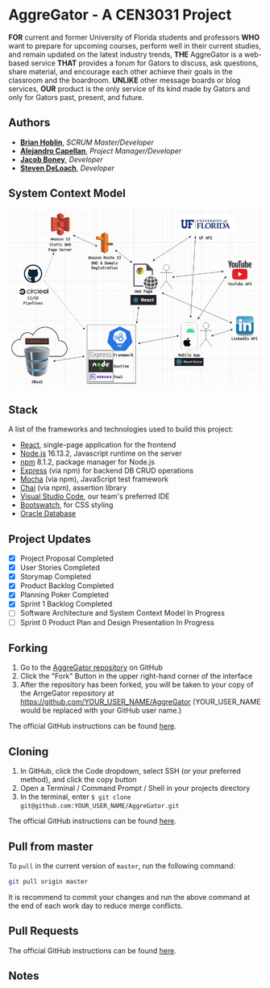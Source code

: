 # AggreGator - A CEN3031 Project

**FOR** current and former University of Florida students and professors **WHO** want to prepare for upcoming courses, perform well in their current studies, and remain updated on the latest industry trends, **THE** AggreGator is a web-based service **THAT** provides a forum for Gators to discuss, ask questions, share material, and encourage each other achieve their goals in the classroom and the boardroom. **UNLIKE** other message boards or blog services, **OUR** product is the only service of its kind made by Gators and only for Gators past, present, and future.

## Authors

- **[Brian Hoblin](https://github.com/GoonerBrian)**,  _SCRUM Master/Developer_
- **[Alejandro Capellan](https://github.com/acapellan)**, _Project Manager/Developer_
- **[Jacob Boney](https://github.com/jacobboney)**, _Developer_
- **[Steven DeLoach](https://github.com/sfdeloach)**, _Developer_

## System Context Model

![context-model.png](./context-model.png)

## Stack

A list of the frameworks and technologies used to build this project:

- [React](https://reactjs.org/), single-page application for the frontend
- [Node.js](https://nodejs.org/en/) 16.13.2, Javascript runtime on the server
- [npm](https://www.npmjs.com/) 8.1.2, package manager for Node.js
- [Express](https://expressjs.com/) (via npm) for backend DB CRUD operations
- [Mocha](https://mochajs.org/) (via npm), JavaScript test framework
- [Chai](https://www.chaijs.com/) (via npm), assertion library
- [Visual Studio Code](https://code.visualstudio.com/), our team's preferred IDE
- [Bootswatch](https://bootswatch.com/), for CSS styling
- [Oracle Database](https://www.oracle.com/database/technologies/)

## Project Updates

- [x] Project Proposal Completed
- [x] User Stories Completed
- [x] Storymap Completed
- [x] Product Backlog Completed
- [x] Planning Poker Completed
- [x] Sprint 1 Backlog Completed
- [ ] Software Architecture and System Context Model In Progress
- [ ] Sprint 0 Product Plan and Design Presentation In Progress

## Forking

1. Go to the [AggreGator repository](https://github.com/acapellan/AggreGator) on GitHub
2. Click the "Fork" Button in the upper right-hand corner of the interface
3. After the repository has been forked, you will be taken to your copy of the ArrgeGator repository at https://github.com/YOUR_USER_NAME/AggreGator (YOUR_USER_NAME would be replaced with your GitHub user name.)

The official GitHub instructions can be found [here](https://docs.github.com/en/get-started/quickstart/fork-a-repo).

## Cloning

1. In GitHub, click the Code dropdown, select SSH (or your preferred method), and click the copy button
2. Open a Terminal / Command Prompt / Shell in your projects directory
3. In the terminal, enter `$ git clone git@github.com:YOUR_USER_NAME/AggreGator.git`

The official GitHub instructions can be found [here](https://docs.github.com/en/repositories/creating-and-managing-repositories/cloning-a-repository).

## Pull from master

To `pull` in the current version of `master`, run the following command:

```sh
git pull origin master
```

It is recommend to commit your changes and run the above command at the end of each work day to reduce merge conflicts.

## Pull Requests

The official GitHub instructions can be found [here](https://docs.github.com/en/pull-requests/collaborating-with-pull-requests/proposing-changes-to-your-work-with-pull-requests/creating-a-pull-request).

## Notes
